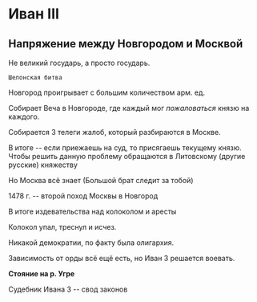 # Иван III

## Напряжение между Новгородом и Москвой

Не великий государь, а просто государь.

`Шелонская битва` 

Новгород проигрывает с большим количеством арм. ед.

Собирает Веча в Новгороде, где каждый мог *пожаловаться* князю на 
каждого.

Собирается 3 телеги жалоб, который разбираются в Москве.

В итоге -- если приежаешь на суд, то присягаешь текущему князю. 
Чтобы решить данную проблему обращаются в Литовскому (другие русские)
княжеству

Но Москва всё знает (Большой брат следит за тобой)

1478 г. -- второй поход Москвы в Новгород

В итоге издевательства над колоколом и аресты

Колокол упал, треснул и исчез.

Никакой демократии, по факту была олигархия.


Зависимость от орды всё ещё есть, но Иван 3 решается воевать.

**Стояние на р. Угре** 

Судебник Ивана 3 -- свод законов


